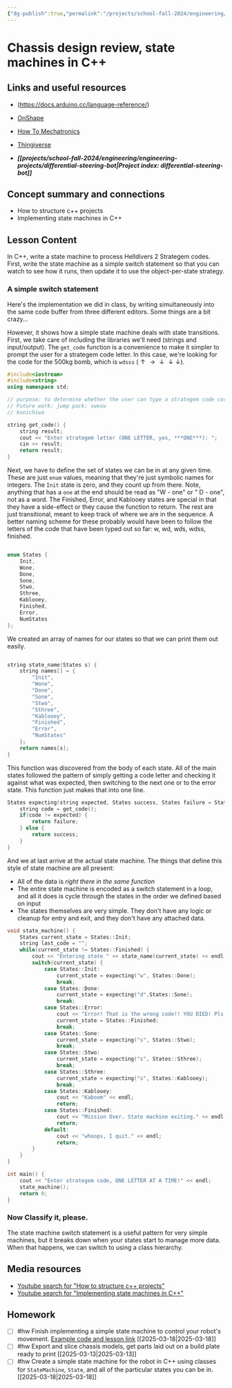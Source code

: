 ```yaml
---
{"dg-publish":true,"permalink":"/projects/school-fall-2024/engineering/lessons/implementing-state-machines-cpp/"}
---
```



#  Chassis design review, state machines in C++

## Links and useful resources 

- (https://docs.arduino.cc/language-reference/)
- [OnShape](https://cad.onshape.com)
- [How To Mechatronics](https://howtomechatronics.com)
- [Thingiverse](https://thingiverse.com)

 
- ***[[projects/school-fall-2024/engineering/engineering-projects/differential-steering-bot\|Project index: differential-steering-bot]]*** 

## Concept summary and connections


- How to structure c++ projects 
- Implementing state machines in C++ 

## Lesson Content

In C++, write a state machine to process Helldivers 2 Strategem codes. First, write the state machine as a simple switch statement so that you can watch to see how it runs, then update it to use the object-per-state strategy.

### A simple switch statement

Here's the implementation we did in class, by writing simultaneously into the same code buffer from three different editors. Some things are a bit crazy...

However, it shows how a simple state machine deals with state transitions. First, we take care of including the libraries we'll need (strings and input/output). The `get_code` function is a convenience to make it simpler to prompt the user for a strategem code letter. In this case, we're looking for the code for the 500kg bomb, which is `wdsss` ($\uparrow \rightarrow \downarrow\downarrow\downarrow$). 

```c++
#include<iostream>
#include<string>
using namespace std;

// purpose: to determine whether the user can type a strategem code correctly. The code will be wdsss (500kg bomb).
// Future work: jump pack: swwsw
// konichiwa

string get_code() {
    string result;
    cout << "Enter strategem letter (ONE LETTER, yes, ***ONE***): ";
    cin >> result;
    return result;
}

```

Next, we have to define the set of states we can be in at any given time. These are just `enum` values, meaning that they're just symbolic names for integers. The `Init` state is zero,  and they count up from there. Note, anything that has a `one` at the end should be read as "W - one" or " D - one", not as a word. The Finished, Error, and Kablooey states are special in that they have a side-effect or they cause the function to return. The rest are just transitional, meant to keep track of where we are in the sequence. A better naming scheme for these probably would have been to follow the letters of the code that have been typed out so far: w, wd, wds, wdss, finished.
```c++

enum States {
    Init,
    Wone,
    Done,
    Sone,
    Stwo,
    Sthree,
    Kablooey,
    Finished,
    Error,
    NumStates
};

```

We created an array of names for our states so that we can print them out easily.
```c++

string state_name(States s) {
    string names[] = {
        "Init",
        "Wone",
        "Done",
        "Sone",
        "Stwo",
        "Sthree",
        "Kablooey",
        "Finished",
        "Error",
        "NumStates"
    };
    return names[s];
}
```

This function was discovered from the body of each state. All of the main states followed the pattern of simply getting a code letter and checking it against what was expected, then switching to the next one or to the error state. This function just makes that into one line.
```c++
States expecting(string expected, States success, States failure = States::Error) {
    string code = get_code();
    if(code != expected) {
        return failure;
    } else {
        return success;
    }
}
```

And we at last arrive at the actual state machine. The things that define this style of state machine are all present:
- All of the data is *right there in the same function*
- The entire state machine is encoded as a switch statement in a loop, and all it does is cycle through the states in the order we defined based on input
- The states themselves are very simple. They don't have any logic or cleanup for entry and exit, and they don't have any attached data.
```c++
void state_machine() {
    States current_state = States::Init;
    string last_code = "";
    while(current_state != States::Finished) {
        cout << "Entering state " << state_name(current_state) << endl;
        switch(current_state) {
            case States::Init:
                current_state = expecting("w", States::Done);
                break;
            case States::Done:
                current_state = expecting("d",States::Sone);
                break;
            case States::Error:
                cout << "Error! That is the wrong code!! YOU DIED! Pls retry, how can you retry if you are dead? YOU CAN'T omgoodness. Dern" << endl;
                current_state = States::Finished;
                break;
            case States::Sone:
                current_state = expecting("s", States::Stwo);
                break;
            case States::Stwo:
                current_state = expecting("s", States::Sthree);
                break;
            case States::Sthree:
                current_state = expecting("s", States::Kablooey);
                break;
            case States::Kablooey:
                cout << "Kaboom" << endl;
                return;
            case States::Finished:
                cout << "Mission Over. State machine exiting." << endl;
                return;
            default:
                cout << "whoops, I quit." << endl;
                return;
        }
    }
}

int main() {
    cout << "Enter strategem code, ONE LETTER AT A TIME!" << endl;
    state_machine();
    return 0;
}
```

### Now Classify it, please.

The state machine switch statement is a useful pattern for very simple machines, but it breaks down when your states start to manage more data. When that happens, we can switch to using a class hierarchy.



## Media resources

- [Youtube search for "How to structure c++ projects"](https://www.youtube.com/results?search_query=How%20to%20structure%20c++%20projects) 
- [Youtube search for "Implementing state machines in C++"](https://www.youtube.com/results?search_query=Implementing%20state%20machines%20in%20C++) 

## Homework

- [ ] #hw Finish implementing a simple state machine to control your robot's movement. [Example code and lesson link](https://school.ginosterous.com/projects/school-fall-2024/engineering/lessons/implementing-state-machines-cpp) [[2025-03-18\|2025-03-18]]
- [ ] #hw Export and slice chassis models, get parts laid out on a build plate ready to print [[2025-03-13\|2025-03-13]]
- [ ] #hw Create a simple state machine for the robot in C++ using classes for `StateMachine`, `State`, and all of the particular states you can be in. [[2025-03-18\|2025-03-18]]
